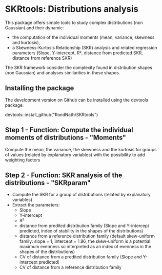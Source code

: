 # SKRtools: Distributions analysis

This package offers simple tools to study complex distributions (non Gaussian) and their dynamic: 
- the computation of the individual moments (mean, variance, skewness and kurtosis),
- a Skewness-Kurtosis Relationship (SKR) analysis and related regression parameters (Slope, Y-intercept, R², distance from predicted SKR, distance from reference SKR)

The SKR framework consider the complexity found in distribution shapes (non Gaussian) and analyses similarities in these shapes. 

Installing the package
---------------------------------
The development version on Github can be installed using the devtools package:

devtools::install_github("RondNath/SKRtools")


Step 1 - Function: Compute the individual moments of distributions - "Moments"
---
Compute the mean, the variance, the skewness and the kurtosis for groups of values (related by explanatory variables) with the possibility to add weighting factors


Step 2 - Function: SKR analysis of the distributions - "SKRparam"
---
-   Compute the SKR for a group of distributions (related by explanatory variables)
-   Extract the parameters:
    - Slope
    - Y-intercept  
    - R²
    - distance from predited distribution family (Slope and Y-intercept predicted, index of stability in the shapes of the distributions)
    - distance from a reference distribution family (default skew-uniform family: slope = 1; intercept = 1.86, the skew-uniform is a potential maximum evenness so interpreted as an index of evenness in the shapes of the distributions)
    - CV of distance from a predited distribution family (Slope and Y-intercept predicted)
    - CV of distance from a reference distribution family
